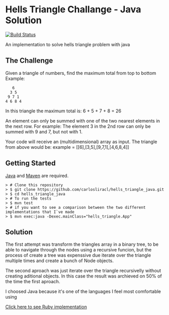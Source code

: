 
# Hells Triangle Challange - Java Solution 

[![Build Status](https://travis-ci.org/carlosliracl/hells_triangle_java.svg?branch=master)](https://travis-ci.org/carlosliracl/hells_triangle_java)

An implementation to solve hells triangle problem with java

## The Challenge

Given a triangle of numbers, find the maximum total from top to bottom Example:

```
   6
  3 5
 9 7 1
4 6 8 4
```

In this triangle the maximum total is:  6 + 5 + 7 + 8 = 26

An element can only be summed with one of the two nearest elements in the next row. 
For example: The element 3 in the 2nd row can only be summed with 9 and 7, but not with 1.

Your code will receive an (multidimensional) array as input. The triangle from above would be:
example = [[6],[3,5],[9,7,1],[4,6,8,4]]

## Getting Started

[Java](http://www.oracle.com/technetwork/pt/java/javase/downloads/index.html) and [Maven](https://maven.apache.org/) are required.


```
> # Clone this repository
> $ git clone https://github.com/carlosliracl/hells_triangle_java.git
> $ cd hells_triangle_java
> # To run the tests
> $ mvn test 
> # if you want to see a comparison between the two different implementations that I`ve made
> $ mvn exec:java -Dexec.mainClass="hells_triangle.App"
```

## Solution

The first attempt was transform the triangles array in a binary tree, to be able to navigate through the nodes using a recursive funcion, but the process of create a tree was expenssive due iterate over the triangle multiple times and create a bunch of Node objects.

The second aproach was just iterate over the triangle recursivelly without creating aditional objects. In this case the result was archieved on 50% of the time the first aproach.

I choosed Java because it's one of the languages ​​I feel most comfortable using

[Click here to see Ruby implementation](https://github.com/carlosliracl/hells_triangle_ruby)